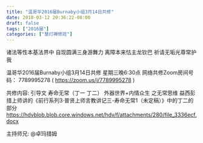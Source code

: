 ```yaml
---
title: "温哥华2016届Burnaby小组3月14日共修"
date: 2018-03-12 20:36:22-08:00
draft: false
tags: ["2016届"]
categories: ["慧灯禅修班"]
---
```

诸法等性本基法界中 自现圆满三身游舞力
离障本来怙主龙钦巴 祈请无垢光尊常护我

温哥华2016届Burnaby小组3月14日共修
星期三晚6:30点
网络共修Zoom房间号码： 7789995278 ( https://zoom.us/j/7789995278 )

共修内容: 
引导文 寿命无常（丁一 丁二） 外器世界+内情众生 之无常思维
益西彭措上师讲的《前行系列3·普贤上师言教讲记三-寿命无常1（未定稿）》中的丁二的部分
 https://hdvblob.blob.core.windows.net/hdv/f/attachments/280/file_3336ecf.docx

主持师兄: @卓玛措姆
